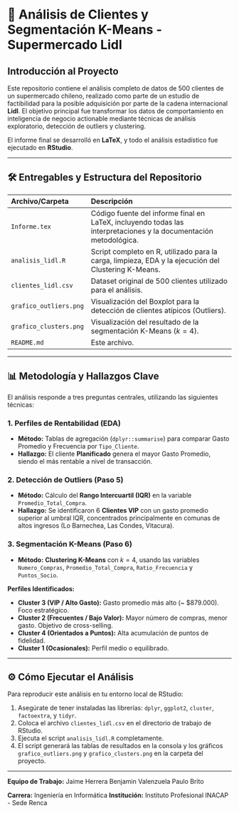 # 🛒 Análisis de Clientes y Segmentación K-Means - Supermercado Lidl

## Introducción al Proyecto

Este repositorio contiene el análisis completo de datos de 500 clientes de un supermercado chileno, realizado como parte de un estudio de factibilidad para la posible adquisición por parte de la cadena internacional **Lidl**. El objetivo principal fue transformar los datos de comportamiento en inteligencia de negocio actionable mediante técnicas de análisis exploratorio, detección de outliers y clustering.

El informe final se desarrolló en **LaTeX**, y todo el análisis estadístico fue ejecutado en **RStudio**.

---

## 🛠️ Entregables y Estructura del Repositorio

| Archivo/Carpeta | Descripción |
| :--- | :--- |
| `Informe.tex` | Código fuente del informe final en LaTeX, incluyendo todas las interpretaciones y la documentación metodológica. |
| `analisis_lidl.R` | Script completo en R, utilizado para la carga, limpieza, EDA y la ejecución del Clustering K-Means. |
| `clientes_lidl.csv` | Dataset original de 500 clientes utilizado para el análisis. |
| `grafico_outliers.png` | Visualización del Boxplot para la detección de clientes atípicos (Outliers). |
| `grafico_clusters.png` | Visualización del resultado de la segmentación K-Means ($k=4$). |
| `README.md` | Este archivo. |

---

## 📊 Metodología y Hallazgos Clave

El análisis responde a tres preguntas centrales, utilizando las siguientes técnicas:

### 1. Perfiles de Rentabilidad (EDA)
- **Método:** Tablas de agregación (`dplyr::summarise`) para comparar Gasto Promedio y Frecuencia por `Tipo_Cliente`.
- **Hallazgo:** El cliente **Planificado** genera el mayor Gasto Promedio, siendo el más rentable a nivel de transacción.

### 2. Detección de Outliers (Paso 5)
- **Método:** Cálculo del **Rango Intercuartil (IQR)** en la variable `Promedio_Total_Compra`.
- **Hallazgo:** Se identificaron 6 **Clientes VIP** con un gasto promedio superior al umbral IQR, concentrados principalmente en comunas de altos ingresos (Lo Barnechea, Las Condes, Vitacura).

### 3. Segmentación K-Means (Paso 6)
- **Método:** **Clustering K-Means** con $k=4$, usando las variables `Numero_Compras`, `Promedio_Total_Compra`, `Ratio_Frecuencia` y `Puntos_Socio`.

**Perfiles Identificados:**
- **Cluster 3 (VIP / Alto Gasto):** Gasto promedio más alto (~ \$879.000). Foco estratégico.
- **Cluster 2 (Frecuentes / Bajo Valor):** Mayor número de compras, menor gasto. Objetivo de cross-selling.
- **Cluster 4 (Orientados a Puntos):** Alta acumulación de puntos de fidelidad.
- **Cluster 1 (Ocasionales):** Perfil medio o equilibrado.

---

## ⚙️ Cómo Ejecutar el Análisis

Para reproducir este análisis en tu entorno local de RStudio:

1.  Asegúrate de tener instaladas las librerías: `dplyr`, `ggplot2`, `cluster`, `factoextra`, y `tidyr`.
2.  Coloca el archivo `clientes_lidl.csv` en el directorio de trabajo de RStudio.
3.  Ejecuta el script `analisis_lidl.R` completamente.
4.  El script generará las tablas de resultados en la consola y los gráficos `grafico_outliers.png` y `grafico_clusters.png` en la carpeta del proyecto.

---

**Equipo de Trabajo:**
    Jaime Herrera
    Benjamin Valenzuela
    Paulo Brito

**Carrera:** Ingeniería en Informática
**Institución:** Instituto Profesional INACAP - Sede Renca

